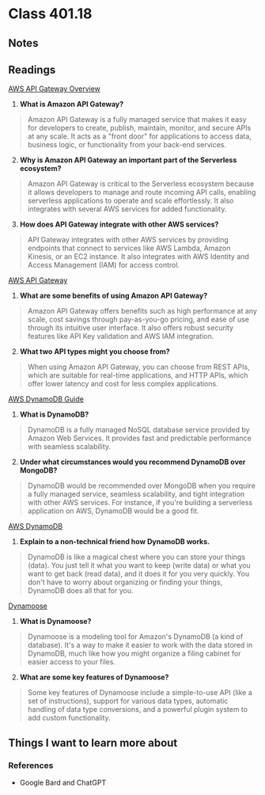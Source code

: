 # Class 401.18

## Notes

## Readings
[AWS API Gateway Overview](https://www.serverless.com/amazon-api-gateway)

1. **What is Amazon API Gateway?**
> Amazon API Gateway is a fully managed service that makes it easy for developers to create, publish, maintain, monitor, and secure APIs at any scale. It acts as a "front door" for applications to access data, business logic, or functionality from your back-end services.

2. **Why is Amazon API Gateway an important part of the Serverless ecosystem?**
> Amazon API Gateway is critical to the Serverless ecosystem because it allows developers to manage and route incoming API calls, enabling serverless applications to operate and scale effortlessly. It also integrates with several AWS services for added functionality.

3. **How does API Gateway integrate with other AWS services?**
> API Gateway integrates with other AWS services by providing endpoints that connect to services like AWS Lambda, Amazon Kinesis, or an EC2 instance. It also integrates with AWS Identity and Access Management (IAM) for access control.

[AWS API Gateway](https://aws.amazon.com/api-gateway/)

1. **What are some benefits of using Amazon API Gateway?**
> Amazon API Gateway offers benefits such as high performance at any scale, cost savings through pay-as-you-go pricing, and ease of use through its intuitive user interface. It also offers robust security features like API Key validation and AWS IAM integration.

2. **What two API types might you choose from?**
> When using Amazon API Gateway, you can choose from REST APIs, which are suitable for real-time applications, and HTTP APIs, which offer lower latency and cost for less complex applications.

[AWS DynamoDB Guide](https://www.dynamodbguide.com/what-is-dynamo-db/)

1. **What is DynamoDB?**
> DynamoDB is a fully managed NoSQL database service provided by Amazon Web Services. It provides fast and predictable performance with seamless scalability.

2. **Under what circumstances would you recommend DynamoDB over MongoDB?**
> DynamoDB would be recommended over MongoDB when you require a fully managed service, seamless scalability, and tight integration with other AWS services. For instance, if you're building a serverless application on AWS, DynamoDB would be a good fit.

[AWS DynamoDB](https://aws.amazon.com/dynamodb/)

1. **Explain to a non-technical friend how DynamoDB works.**
> DynamoDB is like a magical chest where you can store your things (data). You just tell it what you want to keep (write data) or what you want to get back (read data), and it does it for you very quickly. You don't have to worry about organizing or finding your things, DynamoDB does all that for you.

[Dynamoose](https://dynamoosejs.com/getting_started/Introduction)

1. **What is Dynamoose?**
> Dynamoose is a modeling tool for Amazon's DynamoDB (a kind of database). It's a way to make it easier to work with the data stored in DynamoDB, much like how you might organize a filing cabinet for easier access to your files.

2. **What are some key features of Dynamoose?**
> Some key features of Dynamoose include a simple-to-use API (like a set of instructions), support for various data types, automatic handling of data type conversions, and a powerful plugin system to add custom functionality.

## Things I want to learn more about

### References
- Google Bard and ChatGPT
